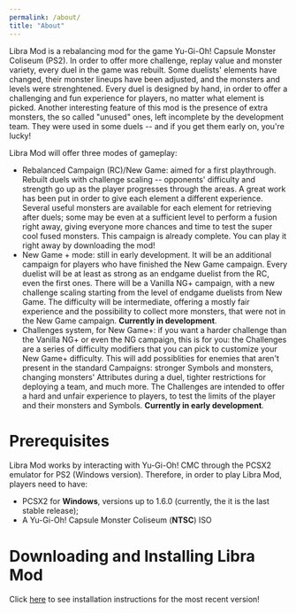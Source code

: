```yaml
---
permalink: /about/
title: "About"
---
```


Libra Mod is a rebalancing mod for the game Yu-Gi-Oh! Capsule Monster Coliseum (PS2). In order to offer more challenge, replay value and monster variety, every duel in the game was rebuilt. Some duelists' elements have changed, their monster lineups have been adjusted, and the monsters and levels were strenghtened. Every duel is designed by hand, in order to offer a challenging and fun experience for players, no matter what element is picked. Another interesting feature of this mod is the presence of extra monsters, the so called "unused" ones, left incomplete by the development team. They were used in some duels -- and if you get them early on, you're lucky!

Libra Mod will offer three modes of gameplay:

- Rebalanced Campaign (RC)/New Game: aimed for a first playthrough. Rebuilt duels with challenge scaling -- opponents' difficulty and strength go up as the player progresses through the areas. A great work has been put in order to give each element a different experience. Several useful monsters are available for each element for retrieving after duels; some may be even at a sufficient level to perform a fusion right away, giving everyone more chances and time to test the super cool fused monsters. This campaign is already complete. You can play it right away by downloading the mod!
- New Game + mode: still in early development. It will be an additional campaign for players who have finished the New Game campaign. Every duelist will be at least as strong as an endgame duelist from the RC, even the first ones. There will be a Vanilla NG+ campaign, with a new challenge scaling starting from the level of endgame duelists from New Game. The difficulty will be intermediate, offering a mostly fair experience and the possibility to collect more monsters, that were not in the New Game campaign. **Currently in development**.
- Challenges system, for New Game+: if you want a harder challenge than the Vanilla NG+ or even the NG campaign, this is for you: the Challenges are a series of difficulty modifiers that you can pick to customize your New Game+ difficulty. This will add possiblities for enemies that aren't present in the standard Campaigns: stronger Symbols and monsters, changing monsters' Attributes during a duel, tighter restrictions for deploying a team, and much more. The Challenges are intended to offer a hard and unfair experience to players, to test the limits of the player and their monsters and Symbols. **Currently in early development**.


# Prerequisites

Libra Mod works by interacting with Yu-Gi-Oh! CMC through the PCSX2 emulator for PS2 (Windows version). Therefore, in order to play Libra Mod, players need to have:
- PCSX2 for **Windows**, versions up to 1.6.0 (currently, the it is the last stable release);
- A Yu-Gi-Oh! Capsule Monster Coliseum (**NTSC**) ISO

# Downloading and Installing Libra Mod

Click [here]([https://www.youtube.com/channel/UCdDPfUE7WJX6FkmugA6qBLw](https://youtu.be/-g_2n4TUI3o)) to see installation instructions for the most recent version!
